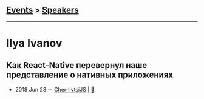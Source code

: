 ## [Events](../README.md) > [Speakers](../speakers.md)
---

# Ilya Ivanov

## Как React-Native перевернул наше представление о нативных приложениях
- 2018 Jun 23 -- [ChernivtsiJS](https://youtu.be/99Z9Q6jHfhg)  | [:notebook:](https://chernivtsi.js.org/react-native-and-native-apps/)  
